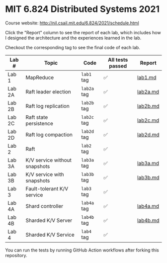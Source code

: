 # MIT 6.824 Distributed Systems 2021

Course website: http://nil.csail.mit.edu/6.824/2021/schedule.html

Click the "Report" column to see the report of each lab, which includes how I designed the architecture and the experiences learned in the lab.

Checkout the corresponding tag to see the final code of each lab.

| Lab #  | Topic                         | Code        | All tests passed | Report                        |
| ------ | ----------------------------- | ----------- | ---------------- | ----------------------------- |
| Lab 1  | MapReduce                     | `lab1` tag  | ✅                | [lab1.md](./report/lab1.md)   |
| Lab 2A | Raft leader election          | `lab2a` tag | ✅                | [lab2a.md](./report/lab2a.md) |
| Lab 2B | Raft log replication          | `lab2b` tag | ✅                | [lab2b.md](./report/lab2b.md) |
| Lab 2C | Raft state persistence        | `lab2c` tag | ✅                | [lab2c.md](./report/lab2c.md) |
| Lab 2D | Raft log compaction           | `lab2d` tag | ✅                | [lab2d.md](./report/lab2d.md) |
| Lab 2  | Raft                          | `lab2` tag  | ✅                |                               |
| Lab 3A | K/V service without snapshots | `lab3a` tag | ✅                | [lab3a.md](./report/lab3a.md) |
| Lab 3B | K/V service with snapshots    | `lab3b` tag | ✅                | [lab3b.md](./report/lab3b.md) |
| Lab 3  | Fault-tolerant K/V service    | `lab3` tag  | ✅                |                               |
| Lab 4A | Shard controller              | `lab4a` tag | ✅                | [lab4a.md](./report/lab4a.md) |
| Lab 4B | Sharded K/V Server            | `lab4b` tag | ✅                | [lab4b.md](./report/lab4b.md) |
| Lab 4  | Sharded K/V Service           | `lab4` tag  | ✅                |                               |

You can run the tests by running GitHub Action workflows after forking this repository.